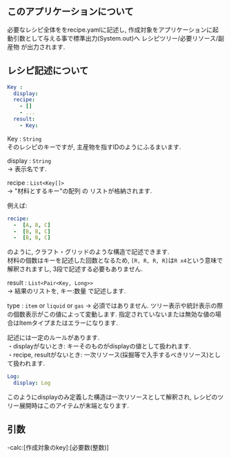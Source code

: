 ## このアプリケーションについて
必要なレシピ全体ををrecipe.yamlに記述し, 作成対象をアプリケーションに起動引数として与える事で標準出力(System.out)へ レシピツリー/必要リソース/副産物 が出力されます.

## レシピ記述について

```yaml:demo.yaml
Key :
  display:
  recipe:
    - []
    - ...
  result:
    - Key:
```
Key : `String`<br>
 そのレシピのキーですが, 主産物を指すIDのようにふるまいます.

display : `String`<br>
 -> 表示名です.

recipe : `List<Key[]>`<br>
 -> "材料とするキー"の配列 の リストが格納されます.

例えば:

```yaml
recipe:
  -  [A, B, C]
  -  [B, B, C]
  -  [B, B, C]
```

のように, クラフト・グリッドのような構造で記述できます.<br>
材料の個数はキーを記述した回数となるため, `[R, R, R, R]`は`R x4`という意味で解釈されますし, 3段で記述する必要もありません.

result : `List<Pair<Key, Long>>`<br>
 -> 結果のリストを, キー:数量 で記述します.

type : `item` or `liquid` or `gas`
 -> 必須ではありません. ツリー表示や統計表示の際の個数表示がこの値によって変動します. 指定されていないまたは無効な値の場合はItemタイプまたはエラーになります.

記述には一定のルールがあります.<br>
・displayがないとき: キーそのものがdisplayの値として扱われます.<br>
・recipe, resultがないとき: 一次リソース(採掘等で入手するべきリソース)として扱われます.

```yaml
Log:
  display: Log
```

このようにdisplayのみ定義した構造は一次リソースとして解釈され, レシピのツリー展開時はこのアイテムが末端となります.

## 引数
-calc:[作成対象のkey]:[必要数(整数)]